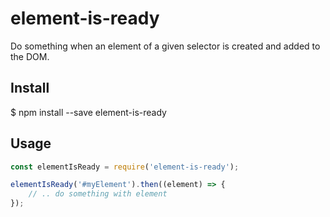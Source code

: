 # element-is-ready

Do something when an element of a given selector is created and added to the DOM.

## Install

$ npm install --save element-is-ready

## Usage

```JavaScript
const elementIsReady = require('element-is-ready');

elementIsReady('#myElement').then((element) => {
    // .. do something with element 
});
```




